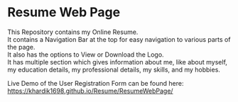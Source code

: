 # Resume Web Page
This Repository contains my Online Resume.\
It contains a Navigation Bar at the top for easy navigation to various parts of the page.\
It also has the options to View or Download the Logo.\
It has multiple section which gives information about me, like about myself, my education details, my professional details, my skills, and my hobbies.

Live Demo of the User Registration Form can be found here:
https://khardik1698.github.io/Resume/ResumeWebPage/
